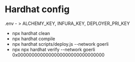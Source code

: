# Hardhat config 

.env  - >  ALCHEMY_KEY, INFURA_KEY, DEPLOYER_PRI_KEY

- npx hardhat clean
- npx hardhat compile
- npx hardhat scripts/deploy.js --network goerli
- npx npx hardhat verify --network goerli 0x0000000000000000000000000000000     